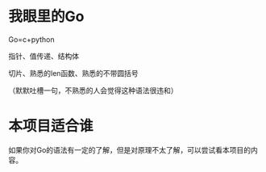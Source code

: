 # 我眼里的Go

Go=c+python

指针、值传递、结构体

切片、熟悉的len函数、熟悉的不带圆括号

（默默吐槽一句，不熟悉的人会觉得这种语法很违和）

# 本项目适合谁

如果你对Go的语法有一定的了解，但是对原理不太了解，可以尝试看本项目的内容。



